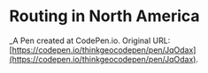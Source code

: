 # Routing in North America
 _A Pen created at CodePen.io. Original URL: [https://codepen.io/thinkgeocodepen/pen/JqOdax](https://codepen.io/thinkgeocodepen/pen/JqOdax).

 